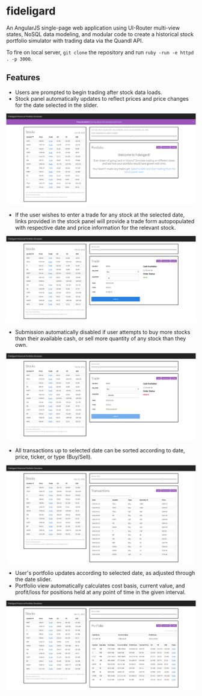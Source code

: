 # fideligard

An AngularJS single-page web application using UI-Router multi-view states, NoSQL data modeling, and modular code to create a historical stock portfolio simulator with trading data via the Quandl API.

To fire on local server, `git clone` the repository and run `ruby -run -e httpd . -p 3000`.

## Features

- Users are prompted to begin trading after stock data loads.
- Stock panel automatically updates to reflect prices and price changes for the date selected in the slider.

![Welcome](https://github.com/eating247/fideligard/blob/master/screenshots/welcome.png)

- If the user wishes to enter a trade for any stock at the selected date, links provided in the stock panel will provide a trade form autopopulated with respective date and price information for the relevant stock.

![Valid Trade](https://github.com/eating247/fideligard/blob/master/screenshots/trade-valid.png)

- Submission automatically disabled if user attempts to buy more stocks than their available cash, or sell more quantity of any stock than they own.

![Invalid Trade](https://github.com/eating247/fideligard/blob/master/screenshots/trade-invalid.png)

- All transactions up to selected date can be sorted according to date, price, ticker, or type (Buy/Sell).

![Transactions](https://github.com/eating247/fideligard/blob/master/screenshots/transactions.png)

- User's portfolio updates according to selected date, as adjusted through the date slider.
- Portfolio view automatically calculates cost basis, current value, and profit/loss for positions held at any point of time in the given interval.

![Portfolio](https://github.com/eating247/fideligard/blob/master/screenshots/portfolio.png)
